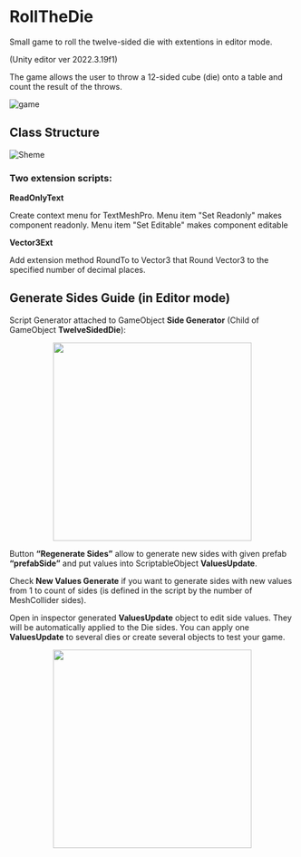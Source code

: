 # RollTheDie

 Small game to roll the twelve-sided die with extentions in editor mode.

(Unity editor ver 2022.3.19f1) 

The game allows the user to throw a 12-sided cube (die) onto a table and count the 
result of the throws.

![game](https://github.com/SvetlanaArt/RollTheDie/assets/148551551/340de3d4-107a-46b2-ae82-84fd368601c0)

## Class Structure

![Sheme](https://github.com/SvetlanaArt/RollTheDie/assets/148551551/fd940b5b-9d75-44da-89f5-1c6fa932b3d8)

### Two extension scripts:

 **ReadOnlyText**
 
 Create context menu for TextMeshPro. Menu item "Set Readonly" makes component 
readonly. Menu item "Set Editable" makes component editable

 **Vector3Ext**
 
 Add extension method RoundTo to Vector3 that Round Vector3 to the specified 
number of decimal places.

 ## Generate Sides Guide (in Editor mode)
 
 Script Generator attached to GameObject **Side Generator** (Child of GameObject 
**TwelveSidedDie**):

<p align="center">
  <img src="https://github.com/SvetlanaArt/RollTheDie/assets/148551551/8bb014d0-500d-4648-8c77-d8f36f0aba72" width="350">
</p>

Button **“Regenerate Sides”** allow to generate new sides with given prefab 
**“prefabSide”** and put values into ScriptableObject **ValuesUpdate**.

Check **New Values Generate** if you want to generate
 sides with new values from 1 to count of sides (is
 defined in the script by the number of MeshCollider
 sides).
 
 Open in inspector generated **ValuesUpdate** object to
 edit side values. They will be automatically applied to
 the Die sides. You can apply one **ValuesUpdate** to several dies or
 create several objects to test your game.
 
<p align="center">
  <img src="https://github.com/SvetlanaArt/RollTheDie/assets/148551551/0f3f45c6-245a-4add-a53a-6ad8751ed169" width="350">
</p>


